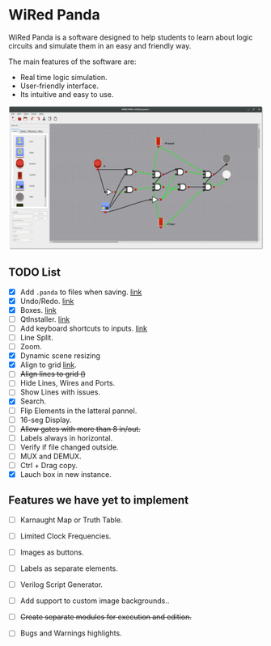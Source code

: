# WiRed Panda

WiRed Panda is a software designed to help students to learn about logic circuits and simulate them in an easy and friendly way.

The main features of the software are:
  - Real time logic simulation.
  - User-friendly interface.
  - Its intuitive and easy to use.

![Alt text](images/wpanda.png?raw=true "WiRed Panda Screenshot")

## TODO List
- [x] Add `.panda` to files when saving.  [link](https://github.com/lellisls/wiRedPanda/issues/10)
- [x] Undo/Redo. [link](https://github.com/lellisls/wiRedPanda/issues/1)
- [x] Boxes.  [link](https://github.com/lellisls/wiRedPanda/issues/9)
- [ ] QtInstaller. [link](https://github.com/lellisls/wiRedPanda/issues/3)
- [ ] Add keyboard shortcuts to inputs. [link](https://github.com/lellisls/wiRedPanda/issues/11)
- [ ] Line Split.
- [ ] Zoom.
- [x] Dynamic scene resizing 
- [x] Align to grid [link](https://github.com/lellisls/wiRedPanda/issues/14).
- [ ] ~~Align lines to grid ()~~
- [ ] Hide Lines, Wires and Ports.
- [ ] Show Lines with issues.
- [x] Search.
- [ ] Flip Elements in the latteral pannel.
- [ ] 16-seg Display.
- [ ] ~~Allow gates with more than 8 in/out.~~
- [ ] Labels always in horizontal.
- [ ] Verify if file changed outside.
- [ ] MUX and DEMUX.
- [ ] Ctrl + Drag copy.
- [x] Lauch box in new instance.

## Features we have yet to implement
- [ ] Karnaught Map or Truth Table.
- [ ] Limited Clock Frequencies.
- [ ] Images as buttons.
- [ ] Labels as separate elements.
- [ ] Verilog Script Generator.
- [ ] Add support to custom image backgrounds..
- [ ] ~~Create separate modules for execution and edition.~~
- [ ] Bugs and Warnings highlights.

